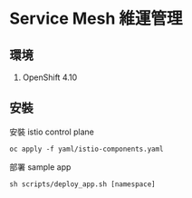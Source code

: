 # Service Mesh 維運管理

## 環境
1. OpenShift 4.10

## 安裝

安裝 istio control plane
```
oc apply -f yaml/istio-components.yaml
```

部署 sample app
```
sh scripts/deploy_app.sh [namespace]
```
